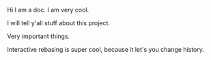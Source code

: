 Hi I am a doc. I am very cool.

I will tell y'all stuff about this project.

Very important things.

Interactive rebasing is super cool, because it let's you change history.
